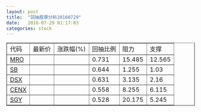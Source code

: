 ```yaml
---
layout: post
title:  "回抽股票分析20160729"
date:   2016-07-29 01:17:03
categories: stock
---
```

<script type="text/javascript">
var stockList = []
stockList.push('gb_mro');
stockList.push('gb_sb');
stockList.push('gb_dsx');
stockList.push('gb_cenx');
stockList.push('gb_sgy');
</script>
<table border="1">
 <tr>
 <td>代码</td>
 <td>最新价</td>
 <td>涨跌幅(%)</td>
 <td>回抽比例</td>
 <td>阻力</td>
 <td>支撑</td>
</tr>
  <tr id="mro">
  <td><a href="http://stock.finance.sina.com.cn/usstock/quotes/MRO.html" target="_blank">MRO</a></td><td></td><td></td><td>0.731</td><td>15.485</td><td>12.565</td></tr>
  <tr id="sb">
  <td><a href="http://stock.finance.sina.com.cn/usstock/quotes/SB.html" target="_blank">SB</a></td><td></td><td></td><td>0.644</td><td>1.255</td><td>1.03</td></tr>
  <tr id="dsx">
  <td><a href="http://stock.finance.sina.com.cn/usstock/quotes/DSX.html" target="_blank">DSX</a></td><td></td><td></td><td>0.631</td><td>3.135</td><td>2.16</td></tr>
  <tr id="cenx">
  <td><a href="http://stock.finance.sina.com.cn/usstock/quotes/CENX.html" target="_blank">CENX</a></td><td></td><td></td><td>0.558</td><td>8.255</td><td>6.115</td></tr>
  <tr id="sgy">
  <td><a href="http://stock.finance.sina.com.cn/usstock/quotes/SGY.html" target="_blank">SGY</a></td><td></td><td></td><td>0.528</td><td>20.175</td><td>5.245</td></tr>
</table>
